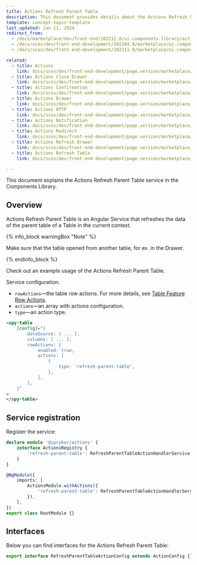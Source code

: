 ```yaml
---
title: Actions Refresh Parent Table
description: This document provides details about the Actions Refresh Parent Table service in the Components Library.
template: concept-topic-template
last_updated: Jan 11, 2024
redirect_from:
  - /docs/marketplace/dev/front-end/202212.0/ui-components-library/actions/actions-refresh-parent-table.html
  - /docs/scos/dev/front-end-development/202204.0/marketplace/ui-components-library/actions/actions-refresh-parent-table.html
  - /docs/scos/dev/front-end-development/202311.0/marketplace/ui-components-library/actions/actions-refresh-parent-table.html

related:
  - title: Actions
    link: docs/scos/dev/front-end-development/page.version/marketplace/ui-components-library/actions/ui-components-library-actions.html
  - title: Actions Close Drawer
    link: docs/scos/dev/front-end-development/page.version/marketplace/ui-components-library/actions/actions-close-drawer.html
  - title: Actions Confirmation
    link: docs/scos/dev/front-end-development/page.version/marketplace/ui-components-library/actions/actions-confirmation.html
  - title: Actions Drawer
    link: docs/scos/dev/front-end-development/page.version/marketplace/ui-components-library/actions/actions-drawer.html
  - title: Actions HTTP
    link: docs/scos/dev/front-end-development/page.version/marketplace/ui-components-library/actions/actions-http.html
  - title: Actions Notification
    link: docs/scos/dev/front-end-development/page.version/marketplace/ui-components-library/actions/actions-notification.html
  - title: Actions Redirect
    link: docs/scos/dev/front-end-development/page.version/marketplace/ui-components-library/actions/actions-redirect.html
  - title: Actions Refresh Drawer
    link: docs/scos/dev/front-end-development/page.version/marketplace/ui-components-library/actions/actions-refresh-drawer.html
  - title: Actions Refresh Table
    link: docs/scos/dev/front-end-development/page.version/marketplace/ui-components-library/actions/actions-refresh-table.html

---
```


This document explains the Actions Refresh Parent Table service in the Components Library.

## Overview

Actions Refresh Parent Table is an Angular Service that refreshes the data of the parent table of a Table in the current context.

{% info_block warningBox "Note" %}

Make sure that the table opened from another table, for ex. in the Drawer.

{% endinfo_block %}

Check out an example usage of the Actions Refresh Parent Table.

Service configuration:

- `rowActions`—the table row actions. For more details, see [Table Feature Row Actions](/docs/scos/dev/front-end-development/{{page.version}}/marketplace/table-design/table-feature-extension/table-feature-row-actions.html).  
- `actions`—an array with actions configuration.  
- `type`—an action type.  

```html
<spy-table
    [config]="{
        dataSource: { ... },
        columns: [ ... ],
        rowActions: {
            enabled: true,
            actions: [
                {
                    type: 'refresh-parent-table',
                },
            ],
        },
    }"
>
</spy-table>
```

## Service registration

Register the service:

```ts
declare module '@spryker/actions' {
    interface ActionsRegistry {
        'refresh-parent-table': RefreshParentTableActionHandlerService;
    }
}

@NgModule({
    imports: [
        ActionsModule.withActions({
            'refresh-parent-table': RefreshParentTableActionHandlerService,
        }),
    ],
})
export class RootModule {}
```

## Interfaces

Below you can find interfaces for the Actions Refresh Parent Table:

```ts
export interface RefreshParentTableActionConfig extends ActionConfig {}
```
